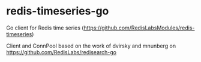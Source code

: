 # redis-timeseries-go
Go client for Redis time series (https://github.com/RedisLabsModules/redis-timeseries)

Client and ConnPool based on the work of dvirsky and mnunberg on https://github.com/RedisLabs/redisearch-go
